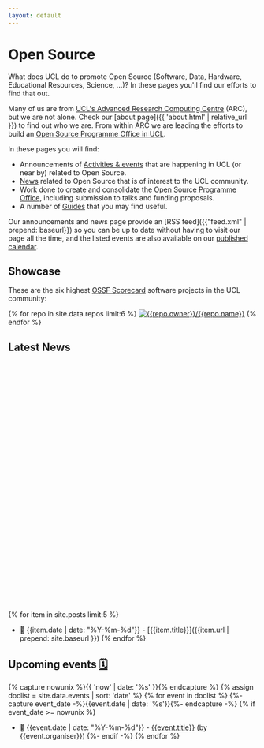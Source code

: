 ```yaml
---
layout: default
---
```


# Open Source

What does UCL do to promote Open Source (Software, Data, Hardware, Educational Resources, Science, ...)? In these pages you'll find our efforts to find that out.

Many of us are from [UCL's Advanced Research Computing Centre](https://ucl.ac.uk/arc) (ARC), but we are not alone. Check our [about page]({{ 'about.html' | relative_url }}) to find out who we are. From within ARC we are leading the efforts to build an [Open Source Programme Office in UCL](./ospo).

In these pages you will find:

- Announcements of [Activities & events](./events) that are happening in UCL (or near by) related to Open Source.
- [News](./news) related to Open Source that is of interest to the UCL community.
- Work done to create and consolidate the [Open Source Programme Office](./ospo), including submission to talks and funding proposals.
- A number of [Guides](./guides) that you may find useful.

Our announcements and news page provide an <i class="fa-solid fa-rss"></i> [RSS feed]({{"feed.xml" | prepend: baseurl}}) so you can be up to date without having to visit our page all the time, and the listed events are also available on our [published calendar](https://outlook.office365.com/owa/calendar/30254fbb15664ffaad6db9083612c8fc@ucl.ac.uk/0b3efa837e1e463ebf8b0d56d134c42d11556152029707409414/calendar.ics).

## Showcase

These are the six highest [OSSF Scorecard](https://scorecard.dev/#what-is-openssf-scorecard) software projects in the UCL community:

{% for repo in site.data.repos limit:6 %}
[![{{repo.owner}}/{{repo.name}}](https://github-readme-stats.vercel.app/api/pin/?username={{repo.owner}}&repo={{repo.name}}&&show_owner=true)](https://github.com/{{repo.owner}}/{{repo.name}})
{% endfor %}

## Latest News <a href="{{'feed.xml' | prepend: baseurl}}"> <span class="icon-image  icon--github"> <svg viewBox="0 0 16 16"> <path fill="#000000" d="{{ site.data.icons.rss_logo }}"/> </svg> </span></a>

<!-- List of latest 5 news articles -->

{% for item in site.posts limit:5 %} <!-- site.posts is already sorted -->

- 📆 {{item.date | date: "%Y-%m-%d"}} - [{{item.title}}]({{item.url | prepend: site.baseurl }})
  {% endfor %}

## Upcoming events [🗓️](https://outlook.office365.com/owa/calendar/30254fbb15664ffaad6db9083612c8fc@ucl.ac.uk/0b3efa837e1e463ebf8b0d56d134c42d11556152029707409414/calendar.ics)

{% capture nowunix %}{{ 'now' | date: '%s' }}{% endcapture %}
{% assign doclist =  site.data.events | sort: 'date' %}
{% for event in doclist %}
{%- capture event_date -%}{{event.date | date: '%s'}}{%- endcapture -%}
{% if event_date >= nowunix %}

- 📆 {{event.date | date: "%Y-%m-%d"}} - [{{event.title}}]({{event.url}}) (by {{event.organiser}})
  {%- endif -%}
  {% endfor %}
